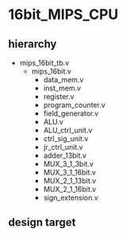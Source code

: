 # 16bit_MIPS_CPU

## hierarchy
- mips_16bit_tb.v
  - mips_16bit.v
    - data_mem.v
    - inst_mem.v
    - register.v
    - program_counter.v
    - field_generator.v
    - ALU.v
    - ALU_ctrl_unit.v
    - ctrl_sig_unit.v
    - jr_ctrl_unit.v
    - adder_13bit.v
    - MUX_3_1_3bit.v
    - MUX_3_1_16bit.v
    - MUX_2_1_13bit.v
    - MUX_2_1_16bit.v
    - sign_extension.v

## design target
